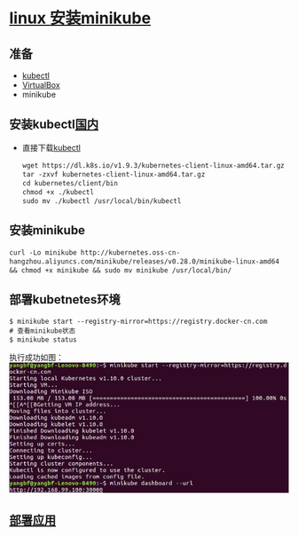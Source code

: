 # [linux 安装minikube](https://yq.aliyun.com/articles/221687)

## 准备
* [kubectl](https://kubernetes.io/docs/tasks/kubectl/install/?spm=a2c4e.11153940.blogcont221687.19.7dd57733bvicmQ)
* [VirtualBox](https://www.virtualbox.org/wiki/Downloads?spm=a2c4e.11153940.blogcont221687.23.7dd57733bvicmQ)
* minikube

## 安装kubectl[国内](https://blog.csdn.net/faryang/article/details/79427573)
* 直接下载[kubectl](https://dl.k8s.io/v1.10.5/kubernetes-client-linux-amd64.tar.gz)
    ```
    wget https://dl.k8s.io/v1.9.3/kubernetes-client-linux-amd64.tar.gz
    tar -zxvf kubernetes-client-linux-amd64.tar.gz
    cd kubernetes/client/bin
    chmod +x ./kubectl
    sudo mv ./kubectl /usr/local/bin/kubectl
    ```
## 安装minikube
```
curl -Lo minikube http://kubernetes.oss-cn-hangzhou.aliyuncs.com/minikube/releases/v0.28.0/minikube-linux-amd64 && chmod +x minikube && sudo mv minikube /usr/local/bin/
```

## 部署kubetnetes环境
```
$ minikube start --registry-mirror=https://registry.docker-cn.com
# 查看minikube状态
$ minikube status
```
执行成功如图：
![](../images/minikube_k8s_linux_successed.jpg)


## [部署应用](./deploy_app.md)